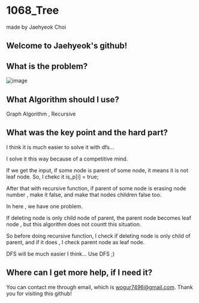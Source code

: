 # 1068_Tree

made by Jaehyeok Choi

## Welcome to Jaehyeok's github!

## What is the problem?

![image](https://github.com/Choi-JaeHyeok-21500749/1068_Tree/blob/main/1068_pro.PNG)

## What Algorithm should I use?

Graph Algorithm , Recursive

## What was the key point and the hard part?

I think it is much easier to solve it with dfs...

I solve it this way because of a competitive mind.

If we get the input, if some node is parent of some node, it means it is not leaf node. So, I chekc it is_p[i] = true;

After that with recursive function, if parent of some node is erasing node number , make it false, and make that nodes children false too.

In here , we have one problem.

If deleting node is only child node of parent, the parent node becomes leaf node , but this algorithm does not countt this situation.

So before doing recursive function, I check if deleting node is only child of parent, and if it does , I check parent node as leaf node.

DFS will be much easier I think... Use DFS ;)

## Where can I get more help, if I need it?

You can contact me through email, which is wogur7496@gmail.com.
Thank you for visiting this github!
